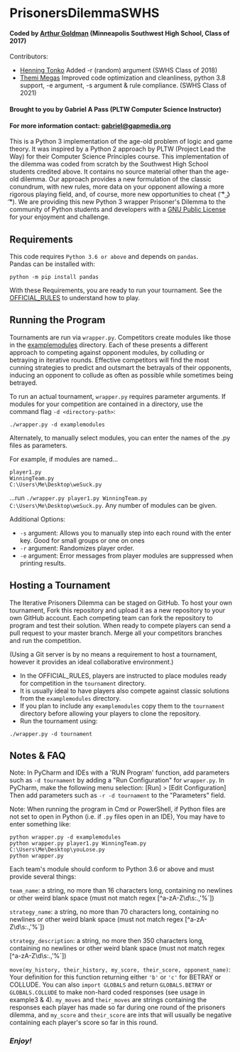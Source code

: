 # PrisonersDilemmaSWHS
#### Coded by [Arthur Goldman](https://github.com/gefjon) (Minneapolis Southwest High School, Class of 2017)
Contributors:
* [Henning Tonko](https://github.com/HenningTonko) Added -r (random) argument (SWHS Class of 2018)
* [Themi Megas](https://github.com/Themis3000) Improved code optimization and cleanliness, python 3.8 support,
-e argument, -s argument & rule compliance. (SWHS Class of 2021)

#### Brought to you by Gabriel A Pass (PLTW Computer Science Instructor)

#### For more information contact: gabriel@gapmedia.org

This is a Python 3 implementation of the age-old problem of logic and game theory.  It was inspired by a Python 2 approach by PLTW (Project Lead the Way) for their Computer Science Principles course.  This implementation of the dilemma was coded from scratch by the Southwest High School students credited above.  It contains no source material other than the age-old dilemma.  Our approach provides a new formulation of the classic conundrum, with new rules, more data on your opponent allowing a more rigorous playing field, and, of course, more new opportunities to cheat ( ͡° ͜ʖ ͡°).  We are providing this new Python 3 wrapper Prisoner's Dilemma to the community of Python students and developers with a [GNU Public License](https://github.com/CSE-SouthwestHS/PrisonersDilemmaSWHS-MASTER/blob/master/LICENSE) for your enjoyment and challenge.

## Requirements

This code requires `Python 3.6 or above` and depends on `pandas`.  
Pandas can be installed with:
```
python -m pip install pandas
```

With these Requirements, you are ready to run your tournament.  See the [OFFICIAL_RULES](https://github.com/CSE-SouthwestHS/PrisonersDilemmaSWHS-MASTER/blob/master/OFFICIAL_RULES.md) to understand how to play.

## Running the Program

Tournaments are run via `wrapper.py`.  Competitors create modules like those in the [examplemodules](https://github.com/CSE-SouthwestHS/PrisonersDilemmaSWHS-MASTER/tree/master/examplemodules) directory.  Each of these presents a different approach to competing against opponent modules, by colluding or betraying in iterative rounds.  Effective competitors will find the most cunning strategies to predict and outsmart the betrayals of their opponents, inducing an opponent to collude as often as possible while sometimes being betrayed.  

To run an actual tournament, `wrapper.py` requires parameter arguments.
If modules for your competition are contained in a directory, use the command flag `-d <directory-path>`:
```
./wrapper.py -d examplemodules
```

Alternately, to manually select modules, you can enter the names of the .py files as parameters.

For example, if modules are named...
```
player1.py
WinningTeam.py
C:\Users\Me\Desktop\weSuck.py
```
...run `./wrapper.py player1.py WinningTeam.py C:\Users\Me\Desktop\weSuck.py`. 
Any number of modules can be given.

Additional Options:
* `-s` argument:  Allows you to manually step into each round with the enter key. Good for small groups or one on ones
* `-r` argument:  Randomizes player order.
* `-e` argument:  Error messages from player modules are suppressed when printing results.

## Hosting a Tournament

The Iterative Prisoners Dilemma can be staged on GitHub. To host your own tournament, Fork this repository and upload it
as a new repository to your own GitHub account. Each competing team can fork the repository to program and
test their solution. When ready to compete players can send a pull request to your master branch. Merge all
your competitors branches and run the competition.

(Using a Git server is by no means a requirement to host a tournament, however it provides an ideal collaborative environment.)

* In the OFFICIAL_RULES, players are instructed to place modules ready for competition in the `tournament` directory.  
* It is usually ideal to have players also compete against classic solutions from the `examplemodules` directory.
* If you plan to include any `examplemodules` copy them to the `tournament` directory before allowing your players to clone the repository.
* Run the tournament using:
```
./wrapper.py -d tournament
```

## Notes & FAQ

Note: In PyCharm and IDEs with a 'RUN Program' function, add parameters such as `-d tournament` by adding a "Run Configuration" for `wrapper.py`.  In PyCharm, make the following menu selection: [Run] > [Edit Configuration]
Then add parameters such as `-r -d tournament` to the "Parameters" field.

Note: When running the program in Cmd or PowerShell, if Python files are not set to open in Python (i.e. if `.py` files open in an IDE), You may have to enter something like:

```
python wrapper.py -d examplemodules
python wrapper.py player1.py WinningTeam.py C:\Users\Me\Desktop\youLose.py
python wrapper.py
```

Each team's module should conform to Python 3.6 or above and must provide several things:

`team_name`: a string, no more than 16 characters long, containing no newlines or other weird blank space (must not match regex [^a-zA-Z\d\s:.,'%`])

`strategy_name`: a string, no more than 70 characters long, containing no newlines or other weird blank space (must not match regex [^a-zA-Z\d\s:.,'%`])

`strategy_description`: a string, no more then 350 characters long, containing no newlines or other weird blank space (must not match regex [^a-zA-Z\d\s:.,'%`])

`move(my_history, their_history, my_score, their_score, opponent_name)`: Your definition for this function returning
either `'b'` or `'c'` for BETRAY or COLLUDE. You can also `import GLOBALS` and return `GLOBALS.BETRAY` or `GLOBALS.COLLUDE`
to make non-hard coded responses (see usage in example3 & 4). `my_moves` and `their_moves` are strings containing the
responses each player has made so far during one round of the prisoners dilemma, and `my_score` and `their_score` are
ints that will usually be negative containing each player's score so far in this round.



### *Enjoy!*